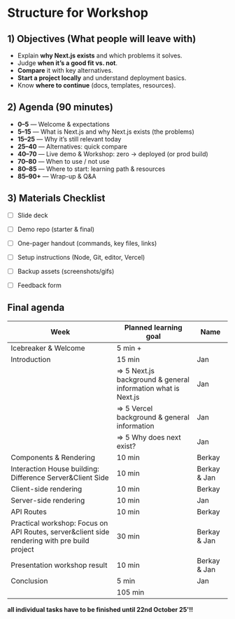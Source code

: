 # Structure for Workshop
## 1) Objectives (What people will leave with)
- Explain **why Next.js exists** and which problems it solves.
- Judge **when it’s a good fit vs. not**.
- **Compare** it with key alternatives.
- **Start a project locally** and understand deployment basics.
- Know **where to continue** (docs, templates, resources).

## 2) Agenda (90 minutes)
- **0–5** — Welcome & expectations
- **5–15** — What is Next.js and why Next.js exists (the problems)
- **15–25** — Why it’s still relevant today
- **25–40** — Alternatives: quick compare
- **40–70** — Live demo & Workshop: zero → deployed (or prod build)
- **70–80** — When to use / not use
- **80–85** — Where to start: learning path & resources
- **85–90+** — Wrap-up & Q&A

## 3) Materials Checklist
- [ ] Slide deck  
- [ ] Demo repo (starter & final)  
- [ ] One-pager handout (commands, key files, links)  
- [ ] Setup instructions (Node, Git, editor, Vercel)  
- [ ] Backup assets (screenshots/gifs)  
- [ ] Feedback form




## Final agenda


| Week | Planned learning goal | Name
| -------- | -------- |  -------- |
| <div id=""> Icebreaker & Welcome </div> | 5 min + | 
| <div id=""> Introduction </div> | 15 min | Jan |
| <div id="">  </div> | => 5 Next.js background & general information what is Next.js | Jan |
| <div id="">  </div> | => 5 Vercel background & general information |Jan |
| <div id="">  </div> | => 5 Why does next exist? |Jan |
| <div id=""> Components & Rendering </div> |10 min | Berkay |
| <div id=""> Interaction House building: Difference Server&Client Side </div> | 10 min | Berkay & Jan |
| <div id=""> Client-side rendering </div> | 10 min | Berkay |
| <div id=""> Server-side rendering </div> | 10 min | Jan | 
| <div id=""> API Routes </div> | 10 min | Berkay | 
| <div id=""> Practical workshop: Focus on API Routes, server&client side rendering with pre build project </div> |30 min  | Berkay & Jan |
| <div id=""> Presentation workshop result </div> | 10 min | Berkay & Jan |
| <div id=""> Conclusion </div> | 5 min | Jan |
| <div id="">  </div> | 105 min |

**all individual tasks have to be finished until 22nd October 25'!!**
